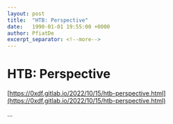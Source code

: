 ```yaml
---
layout: post
title:  "HTB: Perspective"
date:   1990-01-01 19:55:00 +0000
author: PfiatDe
excerpt_separator: <!--more-->
---
```


# HTB: Perspective
[https://0xdf.gitlab.io/2022/10/15/htb-perspective.html](https://0xdf.gitlab.io/2022/10/15/htb-perspective.html)

...
<!--more-->
